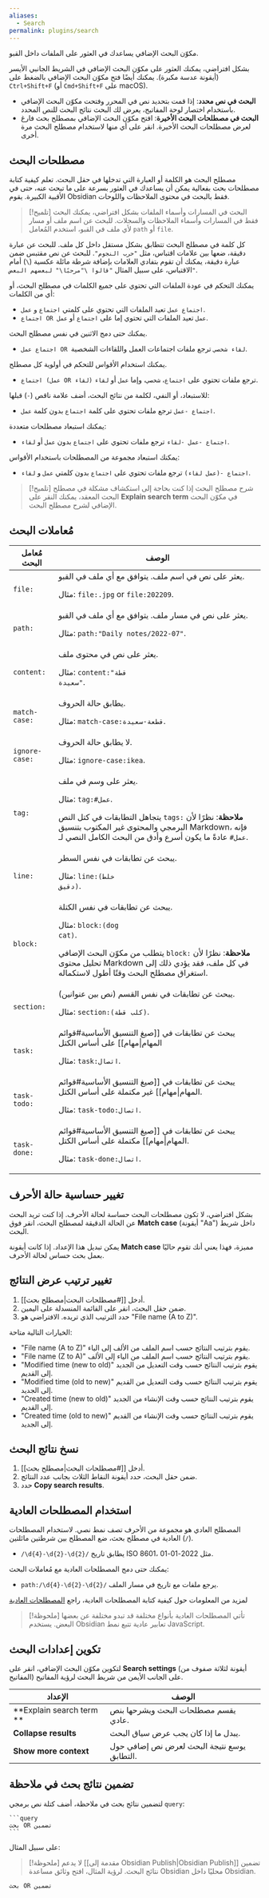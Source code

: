 ```yaml
---
aliases:
  - Search
permalink: plugins/search
---
```


مكوّن البحث الإضافي يساعدك في العثور على الملفات داخل القبو.

بشكل افتراضي، يمكنك العثور على مكوّن البحث الإضافي في الشريط الجانبي الأيسر (أيقونة عدسة مكبرة). يمكنك أيضًا فتح مكوّن البحث الإضافي بالضغط على `Ctrl+Shift+F` (أو `Cmd+Shift+F` على macOS).

- **البحث في نص محدد**: إذا قمت بتحديد نص في المحرر وفتحت مكوّن البحث الإضافي باستخدام اختصار لوحة المفاتيح، يعرض لك البحث نتائج البحث للنص المحدد.
- **البحث في مصطلحات البحث الأخيرة**: افتح مكوّن البحث الإضافي بمصطلح بحث فارغ لعرض مصطلحات البحث الأخيرة. انقر على أي منها لاستخدام مصطلح البحث مرة أخرى.

## مصطلحات البحث

مصطلح البحث هو الكلمة أو العبارة التي تدخلها في حقل البحث. تعلم كيفية كتابة مصطلحات بحث بفعالية يمكن أن يساعدك في العثور بسرعة على ما تبحث عنه، حتى في الأقبية الكبيرة. يقوم Obsidian فقط بالبحث في محتوى الملاحظات واللوحات.

> [!تلميح] البحث في المسارات وأسماء الملفات
> بشكل افتراضي، يمكنك البحث فقط في المسارات وأسماء الملاحظات والسجلات. للبحث عن اسم ملف أو مسار لأي ملف في القبو، استخدم المُعامل `path` أو `file`.

كل كلمة في مصطلح البحث تتطابق بشكل مستقل داخل كل ملف. للبحث عن عبارة دقيقة، ضعها بين علامات اقتباس، مثل `"حرب النجوم"`. للبحث عن نص مقتبس ضمن عبارة دقيقة، يمكنك أن تقوم بتفادي العلامات بإضافة شرطة مائلة عكسية (`\`) أمام الاقتباس، على سبيل المثال `"قالوا \"مرحبًا\" لبعضهم البعض"`.

يمكنك التحكم في عودة الملفات التي تحتوي على جميع الكلمات في مصطلح البحث، أو أي من الكلمات:

- `اجتماع عمل` تعيد الملفات التي تحتوي على كلمتي `اجتماع` و `عمل`.
- `اجتماع OR عمل` تعيد الملفات التي تحتوي إما على `اجتماع` أو `عمل`.

يمكنك حتى دمج الاثنين في نفس مصطلح البحث.

- `اجتماع عمل OR لقاء شخصي` ترجع ملفات اجتماعات العمل واللقاءات الشخصية.

يمكنك استخدام الأقواس للتحكم في أولوية كل مصطلح.

- `اجتماع (عمل OR لقاء)` ترجع ملفات تحتوي على `اجتماع`، `شخصي`، وإما `عمل` أو `لقاء`.

للاستبعاد، أو النفي، لكلمة من نتائج البحث، أضف علامة ناقص (`-`) قبلها:

- `اجتماع -عمل` ترجع ملفات تحتوي على كلمة `اجتماع` بدون كلمة `عمل`.

يمكنك استبعاد مصطلحات متعددة:

- `اجتماع -عمل -لقاء` ترجع ملفات تحتوي على `اجتماع` بدون `عمل` أو `لقاء`.

يمكنك استبعاد مجموعة من المصطلحات باستخدام الأقواس:

- `اجتماع -(عمل لقاء)` ترجع ملفات تحتوي على `اجتماع` بدون كلمتي `عمل` و `لقاء`.

> [!تلميح] شرح مصطلح البحث
> إذا كنت بحاجة إلى استكشاف مشكلة في مصطلح البحث المعقد، يمكنك النقر على **Explain search term** في مكوّن البحث الإضافي لشرح مصطلح البحث.

## مُعاملات البحث

<!-- تحذير: كن حذرًا عند تعديل الجدول التالي. قد يكون تنسيقه معقدًا إلى حد ما، ولكنه يبقى الخيار المتاح الحالي لعرض الشكل النهائي بالتنسيق المناسب. -->

| مُعامل البحث                  | الوصف                                                                                                                                                                                                                                                                                |
| ----------------------------- | ------------------------------------------------------------------------------------------------------------------------------------------------------------------------------------------------------------------------------------------------------------------------------------ |
| <code dir="ltr"/>file:        | يعثر على نص في اسم ملف. يتوافق مع أي ملف في القبو. <p/>مثال: `file:.jpg` or `file:202209`.                                                                                                                                                                                           |
| <code dir="ltr"/>path:        | يعثر على نص في مسار ملف. يتوافق مع أي ملف في القبو. <p/>مثال: `path:"Daily notes/2022-07"`.                                                                                                                                                                                          |
| <code dir="ltr"/>content:     | يعثر على نص في محتوى ملف. <p/>مثال: <code dir="ltr">content:"قطة سعيدة"</code>.                                                                                                                                                                                                      |
| <code dir="ltr"/>match-case:  | يطابق حالة الحروف. <p/>مثال: <code dir="ltr">match-case:قطعة-سعيدة</code>.                                                                                                                                                                                                           |
| <code dir="ltr"/>ignore-case: | لا يطابق حالة الحروف. <p/>مثال: <code dir="ltr">ignore-case:ikea</code>.                                                                                                                                                                                                             |
| <code dir="ltr"/>tag:         | يعثر على وسم في ملف. <p/>مثال: <code dir="ltr">tag:#عمل</code>.<p/>**ملاحظة**: نظرًا لأن <code dir="ltr">tags:</code> يتجاهل التطابقات في كتل النص البرمجي والمحتوى غير المكتوب بتنسيق Markdown، فإنه عادةً ما يكون أسرع وأدق من البحث الكامل النصي لـ <code dir="ltr">\#عمل</code>. |
| <code dir="ltr"/>line:        | يبحث عن تطابقات في نفس السطر. <p/>مثال: <code dir="ltr">line:(خلط دقيق)</code>.                                                                                                                                                                                                      |
| <code dir="ltr"/>block:       | يبحث عن تطابقات في نفس الكتلة. <p/>مثال: <code dir="ltr">block:(dog cat)</code>.<p/>**ملاحظة**: نظرًا لأن <code dir="ltr">block:</code> يتطلب من مكوّن البحث الإضافي تحليل محتوى Markdown في كل ملف، فقد يؤدي ذلك إلى استغراق مصطلح البحث وقتًا أطول لاستكماله.                      |
| <code dir="ltr"/>section:     | يبحث عن تطابقات في نفس القسم (نص بين عنوانين). <p/>مثال: <code dir="ltr">section:(كلب قطة)</code>.                                                                                                                                                                                   |
| <code dir="ltr"/>task:        | يبحث عن تطابقات في [[صيغ التنسيق الأساسية#قوائم المهام\|مهام]] على أساس الكتل <p/>مثال: <code dir="ltr">task:اتصال</code>.                                                                                                                                                           |
| <code dir="ltr"/>task-todo:   | يبحث عن تطابقات في [[صيغ التنسيق الأساسية#قوائم المهام\|مهام]] غير مكتملة على أساس الكتل. <p/>مثال: <code dir="ltr">task-todo:اتصال</code>.                                                                                                                                          |
| <code dir="ltr"/>task-done:   | يبحث عن تطابقات في [[صيغ التنسيق الأساسية#قوائم المهام\|مهام]] مكتملة على أساس الكتل. <p/>مثال: <code dir="ltr">task-done:اتصال</code>.                                                                                                                                              |

## تغيير حساسية حالة الأحرف

بشكل افتراضي، لا تكون مصطلحات البحث حساسة لحالة الأحرف. إذا كنت تريد البحث عن الحالة الدقيقة لمصطلح البحث، انقر فوق **Match case** (أيقونة "Aa") داخل شريط البحث.

يمكن تبديل هذا الإعداد. إذا كانت أيقونة **Match case** مميزة، فهذا يعني أنك تقوم حاليًا بعمل بحث حساس لحالة الأحرف.

## تغيير ترتيب عرض النتائج

1. أدخل [[#مصطلحات البحث|مصطلح بحث]].
2. ضمن حقل البحث، انقر على القائمة المنسدلة على اليمين.
3. حدد الترتيب الذي تريده. الافتراضي هو "File name (A to Z)".

الخيارات التالية متاحة:

- "File name (A to Z)" يقوم بترتيب النتائج حسب اسم الملف من الألف إلى الياء.
- "File name (Z to A)" يقوم بترتيب النتائج حسب اسم الملف من الياء إلى الألف.
- "Modified time (new to old)" يقوم بترتيب النتائج حسب وقت التعديل من الجديد إلى القديم.
- "Modified time (old to new)" يقوم بترتيب النتائج حسب وقت التعديل من القديم إلى الجديد.
- "Created time (new to old)" يقوم بترتيب النتائج حسب وقت الإنشاء من الجديد إلى القديم.
- "Created time (old to new)" يقوم بترتيب النتائج حسب وقت الإنشاء من القديم إلى الجديد.

## نسخ نتائج البحث

1. أدخل [[#مصطلحات البحث|مصطلح بحث]].
2. ضمن حقل البحث، حدد أيقونة النقاط الثلاث بجانب عدد النتائج.
3. حدد **Copy search results**.

## استخدام المصطلحات العادية

المصطلح العادي هو مجموعة من الأحرف تصف نمط نصي. لاستخدام المصطلحات العادية في مصطلح بحث، ضع المصطلح بين شرطتين مائلتين (`/`).

- `/\d{4}-\d{2}-\d{2}/` يطابق تاريخ ISO 8601، مثل 2022-01-01.

يمكنك حتى دمج المصطلحات العادية مع مُعاملات البحث:

- <code dir="ltr">path:/\d{4}-\d{2}-\d{2}/</code> يرجع ملفات مع تاريخ في مسار الملف.

لمزيد من المعلومات حول كيفية كتابة المصطلحات العادية، راجع [المصطلحات العادية](https://developer.mozilla.org/en-US/docs/Web/JavaScript/Guide/Regular_Expressions)

> [!ملحوظة]
> تأتي المصطلحات العادية بأنواع مختلفة قد تبدو مختلفة عن بعضها البعض. يستخدم Obsidian تعابير عادية تتبع نمط JavaScript.

## تكوين إعدادات البحث

لتكوين مكوّن البحث الإضافي، انقر على **Search settings** (أيقونة لثلاثة صفوف من المفاتيح) على الجانب الأيمن من شريط البحث لرؤية المفاتيح.

| الإعداد                  | الوصف                                       |
| ------------------------ | ------------------------------------------- |
| **Explain search term ** | يقسم مصطلحات البحث ويشرحها بنص عادي.        |
| **Collapse results**     | يبدل ما إذا كان يجب عرض سياق البحث.         |
| **Show more context**    | يوسع نتيجة البحث لعرض نص إضافي حول التطابق. |

## تضمين نتائج بحث في ملاحظة

لتضمين نتائج بحث في ملاحظة، أضف كتلة نص برمجي `query`:

````
```query
بحث OR تضمين
```
````

على سبيل المثال:

> [!ملحوظة]
> لا يدعم [[مقدمة إلى Obsidian Publish|Obsidian Publish]] تضمين نتائج البحث. لرؤية المثال، افتح وثائق مساعدة Obsidian محليًا داخل Obsidian.

```query
بحث OR تضمين
```
